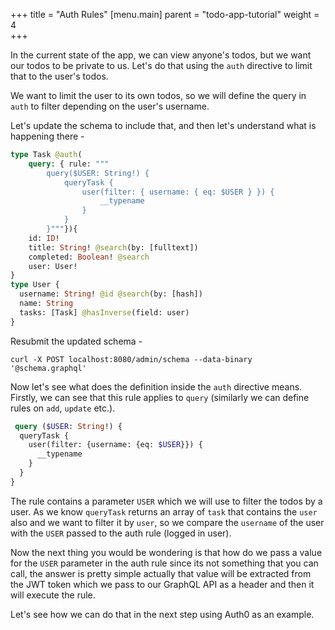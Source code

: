 +++
title = "Auth Rules"
[menu.main]
    parent = "todo-app-tutorial"
    weight = 4   
+++

In the current state of the app, we can view anyone's todos, but we want our todos to be private to us. Let's do that using the `auth` directive to limit that to the user's todos.

We want to limit the user to its own todos, so we will define the query in `auth` to filter depending on the user's username.

Let's update the schema to include that, and then let's understand what is happening there -

```graphql
type Task @auth(
    query: { rule: """
        query($USER: String!) {
            queryTask {
                user(filter: { username: { eq: $USER } }) {
                    __typename
                }
            }
        }"""}){
    id: ID!
    title: String! @search(by: [fulltext])
    completed: Boolean! @search
    user: User!
}
type User {
  username: String! @id @search(by: [hash])
  name: String
  tasks: [Task] @hasInverse(field: user)
}
```

Resubmit the updated schema -
```
curl -X POST localhost:8080/admin/schema --data-binary '@schema.graphql'
```

Now let's see what does the definition inside the `auth` directive means. Firstly, we can see that this rule applies to `query` (similarly we can define rules on `add`, `update` etc.). 

```graphql
 query ($USER: String!) {
  queryTask {
    user(filter: {username: {eq: $USER}}) {
      __typename
    }
  }
}
```

The rule contains a parameter `USER` which we will use to filter the todos by a user. As we know `queryTask` returns an array of `task` that contains the `user` also and we want to filter it by `user`, so we compare the `username` of the user with the `USER` passed to the auth rule (logged in user). 
 
Now the next thing you would be wondering is that how do we pass a value for the `USER` parameter in the auth rule since its not something that you can call, the answer is pretty simple actually that value will be extracted from the JWT token which we pass to our GraphQL API as a header and then it will execute the rule. 

Let's see how we can do that in the next step using Auth0 as an example.
